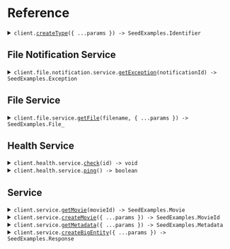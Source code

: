 # Reference

<details><summary><code>client.<a href="/src/Client.ts">createType</a>({ ...params }) -> SeedExamples.Identifier</code></summary>
<dl>
<dd>

#### 🔌 Usage

<dl>
<dd>

<dl>
<dd>

```typescript
await client.createType("primitive");
```

</dd>
</dl>
</dd>
</dl>

#### ⚙️ Parameters

<dl>
<dd>

<dl>
<dd>

**request:** `SeedExamples.Type`

</dd>
</dl>

<dl>
<dd>

**requestOptions:** `SeedExamplesClient.RequestOptions`

</dd>
</dl>
</dd>
</dl>

</dd>
</dl>
</details>

##

## File Notification Service

<details><summary><code>client.file.notification.service.<a href="/src/api/resources/file/resources/notification/resources/service/client/Client.ts">getException</a>(notificationId) -> SeedExamples.Exception</code></summary>
<dl>
<dd>

#### 🔌 Usage

<dl>
<dd>

<dl>
<dd>

```typescript
await client.file.notification.service.getException("notification-hsy129x");
```

</dd>
</dl>
</dd>
</dl>

#### ⚙️ Parameters

<dl>
<dd>

<dl>
<dd>

**notificationId:** `string`

</dd>
</dl>

<dl>
<dd>

**requestOptions:** `Service.RequestOptions`

</dd>
</dl>
</dd>
</dl>

</dd>
</dl>
</details>

## File Service

<details><summary><code>client.file.service.<a href="/src/api/resources/file/resources/service/client/Client.ts">getFile</a>(filename, { ...params }) -> SeedExamples.File_</code></summary>
<dl>
<dd>

#### 📝 Description

<dl>
<dd>

<dl>
<dd>

This endpoint returns a file by its name.

</dd>
</dl>
</dd>
</dl>

#### 🔌 Usage

<dl>
<dd>

<dl>
<dd>

```typescript
await client.file.service.getFile("file.txt", {
    "X-File-API-Version": "0.0.2",
});
```

</dd>
</dl>
</dd>
</dl>

#### ⚙️ Parameters

<dl>
<dd>

<dl>
<dd>

**filename:** `string` — This is a filename

</dd>
</dl>

<dl>
<dd>

**request:** `SeedExamples.file.GetFileRequest`

</dd>
</dl>

<dl>
<dd>

**requestOptions:** `Service.RequestOptions`

</dd>
</dl>
</dd>
</dl>

</dd>
</dl>
</details>

## Health Service

<details><summary><code>client.health.service.<a href="/src/api/resources/health/resources/service/client/Client.ts">check</a>(id) -> void</code></summary>
<dl>
<dd>

#### 📝 Description

<dl>
<dd>

<dl>
<dd>

This endpoint checks the health of a resource.

</dd>
</dl>
</dd>
</dl>

#### 🔌 Usage

<dl>
<dd>

<dl>
<dd>

```typescript
await client.health.service.check("id-2sdx82h");
```

</dd>
</dl>
</dd>
</dl>

#### ⚙️ Parameters

<dl>
<dd>

<dl>
<dd>

**id:** `string` — The id to check

</dd>
</dl>

<dl>
<dd>

**requestOptions:** `Service.RequestOptions`

</dd>
</dl>
</dd>
</dl>

</dd>
</dl>
</details>

<details><summary><code>client.health.service.<a href="/src/api/resources/health/resources/service/client/Client.ts">ping</a>() -> boolean</code></summary>
<dl>
<dd>

#### 📝 Description

<dl>
<dd>

<dl>
<dd>

This endpoint checks the health of the service.

</dd>
</dl>
</dd>
</dl>

#### 🔌 Usage

<dl>
<dd>

<dl>
<dd>

```typescript
await client.health.service.ping();
```

</dd>
</dl>
</dd>
</dl>

#### ⚙️ Parameters

<dl>
<dd>

<dl>
<dd>

**requestOptions:** `Service.RequestOptions`

</dd>
</dl>
</dd>
</dl>

</dd>
</dl>
</details>

## Service

<details><summary><code>client.service.<a href="/src/api/resources/service/client/Client.ts">getMovie</a>(movieId) -> SeedExamples.Movie</code></summary>
<dl>
<dd>

#### 🔌 Usage

<dl>
<dd>

<dl>
<dd>

```typescript
await client.service.getMovie("movie-c06a4ad7");
```

</dd>
</dl>
</dd>
</dl>

#### ⚙️ Parameters

<dl>
<dd>

<dl>
<dd>

**movieId:** `SeedExamples.MovieId`

</dd>
</dl>

<dl>
<dd>

**requestOptions:** `Service.RequestOptions`

</dd>
</dl>
</dd>
</dl>

</dd>
</dl>
</details>

<details><summary><code>client.service.<a href="/src/api/resources/service/client/Client.ts">createMovie</a>({ ...params }) -> SeedExamples.MovieId</code></summary>
<dl>
<dd>

#### 🔌 Usage

<dl>
<dd>

<dl>
<dd>

```typescript
await client.service.createMovie({
    id: "movie-c06a4ad7",
    prequel: "movie-cv9b914f",
    title: "The Boy and the Heron",
    from: "Hayao Miyazaki",
    rating: 8,
    type: "movie",
    tag: "tag-wf9as23d",
    metadata: {
        actors: ["Christian Bale", "Florence Pugh", "Willem Dafoe"],
        releaseDate: "2023-12-08",
        ratings: {
            rottenTomatoes: 97,
            imdb: 7.6,
        },
    },
    revenue: 1000000,
});
```

</dd>
</dl>
</dd>
</dl>

#### ⚙️ Parameters

<dl>
<dd>

<dl>
<dd>

**request:** `SeedExamples.Movie`

</dd>
</dl>

<dl>
<dd>

**requestOptions:** `Service.RequestOptions`

</dd>
</dl>
</dd>
</dl>

</dd>
</dl>
</details>

<details><summary><code>client.service.<a href="/src/api/resources/service/client/Client.ts">getMetadata</a>({ ...params }) -> SeedExamples.Metadata</code></summary>
<dl>
<dd>

#### 🔌 Usage

<dl>
<dd>

<dl>
<dd>

```typescript
await client.service.getMetadata({
    "X-API-Version": "0.0.1",
    shallow: false,
    tag: "development",
});
```

</dd>
</dl>
</dd>
</dl>

#### ⚙️ Parameters

<dl>
<dd>

<dl>
<dd>

**request:** `SeedExamples.GetMetadataRequest`

</dd>
</dl>

<dl>
<dd>

**requestOptions:** `Service.RequestOptions`

</dd>
</dl>
</dd>
</dl>

</dd>
</dl>
</details>

<details><summary><code>client.service.<a href="/src/api/resources/service/client/Client.ts">createBigEntity</a>({ ...params }) -> SeedExamples.Response</code></summary>
<dl>
<dd>

#### 🔌 Usage

<dl>
<dd>

<dl>
<dd>

```typescript
await client.service.createBigEntity({
    castMember: {
        name: "name",
        id: "id",
    },
    extendedMovie: {
        cast: ["cast", "cast"],
        id: "id",
        prequel: "prequel",
        title: "title",
        from: "from",
        rating: 1.1,
        type: "movie",
        tag: "tag",
        book: "book",
        metadata: {
            metadata: {
                key: "value",
            },
        },
        revenue: 1000000,
    },
    entity: {
        type: "primitive",
        name: "name",
    },
    metadata: {
        type: "html",
        value: "metadata",
    },
    commonMetadata: {
        id: "id",
        data: {
            data: "data",
        },
        jsonString: "jsonString",
    },
    eventInfo: {
        type: "metadata",
        id: "id",
        data: {
            data: "data",
        },
        jsonString: "jsonString",
    },
    data: {
        type: "string",
        value: "data",
    },
    migration: {
        name: "name",
        status: "RUNNING",
    },
    exception: {
        type: "generic",
        exceptionType: "exceptionType",
        exceptionMessage: "exceptionMessage",
        exceptionStacktrace: "exceptionStacktrace",
    },
    test: {
        type: "and",
        value: true,
    },
    node: {
        name: "name",
        nodes: [
            {
                name: "name",
                nodes: [
                    {
                        name: "name",
                        nodes: [],
                        trees: [],
                    },
                    {
                        name: "name",
                        nodes: [],
                        trees: [],
                    },
                ],
                trees: [
                    {
                        nodes: [],
                    },
                    {
                        nodes: [],
                    },
                ],
            },
            {
                name: "name",
                nodes: [
                    {
                        name: "name",
                        nodes: [],
                        trees: [],
                    },
                    {
                        name: "name",
                        nodes: [],
                        trees: [],
                    },
                ],
                trees: [
                    {
                        nodes: [],
                    },
                    {
                        nodes: [],
                    },
                ],
            },
        ],
        trees: [
            {
                nodes: [
                    {
                        name: "name",
                        nodes: [],
                        trees: [],
                    },
                    {
                        name: "name",
                        nodes: [],
                        trees: [],
                    },
                ],
            },
            {
                nodes: [
                    {
                        name: "name",
                        nodes: [],
                        trees: [],
                    },
                    {
                        name: "name",
                        nodes: [],
                        trees: [],
                    },
                ],
            },
        ],
    },
    directory: {
        name: "name",
        files: [
            {
                name: "name",
                contents: "contents",
            },
            {
                name: "name",
                contents: "contents",
            },
        ],
        directories: [
            {
                name: "name",
                files: [
                    {
                        name: "name",
                        contents: "contents",
                    },
                    {
                        name: "name",
                        contents: "contents",
                    },
                ],
                directories: [
                    {
                        name: "name",
                        files: [],
                        directories: [],
                    },
                    {
                        name: "name",
                        files: [],
                        directories: [],
                    },
                ],
            },
            {
                name: "name",
                files: [
                    {
                        name: "name",
                        contents: "contents",
                    },
                    {
                        name: "name",
                        contents: "contents",
                    },
                ],
                directories: [
                    {
                        name: "name",
                        files: [],
                        directories: [],
                    },
                    {
                        name: "name",
                        files: [],
                        directories: [],
                    },
                ],
            },
        ],
    },
    moment: {
        id: "d5e9c84f-c2b2-4bf4-b4b0-7ffd7a9ffc32",
        date: "2023-01-15",
        datetime: "2024-01-15T09:30:00Z",
    },
});
```

</dd>
</dl>
</dd>
</dl>

#### ⚙️ Parameters

<dl>
<dd>

<dl>
<dd>

**request:** `SeedExamples.BigEntity`

</dd>
</dl>

<dl>
<dd>

**requestOptions:** `Service.RequestOptions`

</dd>
</dl>
</dd>
</dl>

</dd>
</dl>
</details>
